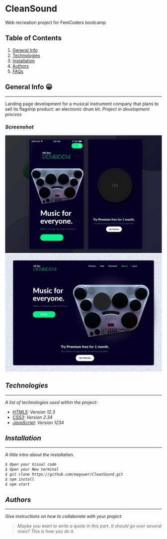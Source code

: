 # CleanSound
Web recreation project for FemCoders bootcamp

## Table of Contents
1. [General Info](#general-info)
2. [Technologies](#technologies)
3. [Installation](#installation)
4. [Authors](#authors)
5. [FAQs](#faqs)



## General Info :grinning:
***
 Landing page development for a musical instrument company that plans to sell its flagship product: an electronic drum kit. 
 <i>Project in development process<i>

### Screenshot
![Image text](/assets/images/hitthedombo-mobile.jpg/)
![Image text](/assets/images/hitthedombo.jpg)

## Technologies
***
A list of technologies used within the project:
* [HTML5](https://openwebinars.net/blog/que-es-html5/): Version 12.3 
* [CSS3](https://openwebinars.net/blog/que-es-css3/): Version 2.34
* [JavaScript](https://www.javascript.com/): Version 1234

## Installation
***
A little intro about the installation. 
```
$ Open your Visual code
$ Open your New terminal
$ git clone https://github.com/magswer/CleanSound.git
$ npm install
$ npm start
```


## Authors
***
Give instructions on how to collaborate with your project.
> Maybe you want to write a quote in this part. 
> It should go over several rows?
> This is how you do it.
